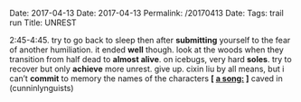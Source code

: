 Date: 2017-04-13
Date: 2017-04-13
Permalink: /20170413
Date: 
Tags: trail run
Title: UNREST
  
2:45-4:45. try to go back to sleep then after **submitting** yourself to the fear of another humiliation. it ended **well** though. look at the woods when they transition from half dead to **almost alive**. on icebugs, very hard **soles**. try to recover but only **achieve** more unrest. give up. cixin liu by all means, but i can’t **commit** to memory the names of the characters
**[ [a song:](https://www.youtube.com/watch?v=uBa1ShCgITY) ]** caved in (cunninlynguists)